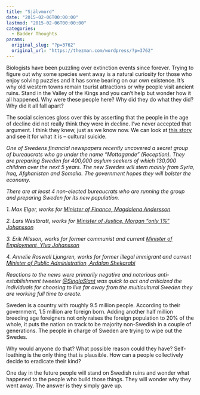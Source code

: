 ```yaml
---
title: "Självmord"
date: "2015-02-06T00:00:00"
lastmod: "2015-02-06T00:00:00"
categories:
  - Badder Thoughts
params:
  original_slug: "?p=3762"
  original_url: "https://thezman.com/wordpress/?p=3762"
---
```


Biologists have been puzzling over extinction events since forever.
Trying to figure out why some species went away is a natural curiosity
for those who enjoy solving puzzles and it has some bearing on our own
existence. It’s why old western towns remain tourist attractions or why
people visit ancient ruins. Stand in the Valley of the Kings and you
can’t help but wonder how it all happened. Why were these people here?
Why did they do what they did? Why did it all fall apart?

The social sciences gloss over this by asserting that the people in the
age of decline did not really think they were in decline. I’ve never
accepted that argument. I think they knew, just as we know now. We can
look at <a
href="http://swedishsurveyor.com/2015/02/06/secret-government-group-preparing-sweden-for-400-000-asylum-seekers/"
rel="noopener" target="_blank">this story</a> and see it for what it is
– cultural suicide.

*One of Swedens financial newspapers recently uncovered a secret group
of bureaucrats who go under the name “Mottagande” (Reception). They are
preparing Sweden for 400,000 asylum seekers of which 130,000 children
over the next 5 years. The new Swedes will stem mainly from Syria, Iraq,
Afghanistan and Somalia. The government hopes they will bolster the
economy.*

*There are at least 4 non-elected bureaucrats who are running the group
and preparing Sweden for its new population.*

*1. Max Elger, works for [Minister of Finance, Magdalena
Andersson](http://sverigesradio.se/sida/artikel.aspx?programid=2054&artikel=5989372)*

*2. Lars Westbratt, works for [Minister of Justice, Morgan “only 1%”
Johansson](http://swedishsurveyor.wordpress.com/2014/11/13/morgan-only-1-johansson/)*

*3. Erik Nilsson, works for former communist and current [Minister of
Employment, Ylva
Johansson](http://swedishsurveyor.com/2015/02/05/new-legislation-will-force-all-municipalities-to-accomodate-asylum-seekers/)*

*4. Annelie Roswall Ljungren, works for former illegal immigrant and
current [Minister of Public Administration, Ardalan
Shekarabi](http://speisa.com/modules/articles/index.php/item.441/illegal-immigrant-becomes-minister-in-sweden.html)*

*Reactions to the news were primarily negative and notorious
anti-establishment tweeter
[@SinglaSlant](https://twitter.com/SinglaSlant) was quick to act and
criticized the individuals for choosing to live far away from the
multicultural Sweden they are working full time to create.*

Sweden is a country with roughly 9.5 million people. According to their
government, 1.5 million are foreign born. Adding another half million
breeding age foreigners not only raises the foreign population to 20% of
the whole, it puts the nation on track to be majority non-Swedish in a
couple of generations. The people in charge of Sweden are trying to wipe
out the Swedes.

Why would anyone do that? What possible reason could they have?
Self-loathing is the only thing that is plausible. How can a people
collectively decide to eradicate their kind?

One day in the future people will stand on Swedish ruins and wonder what
happened to the people who build those things. They will wonder why they
went away. The answer is they simply gave up.
